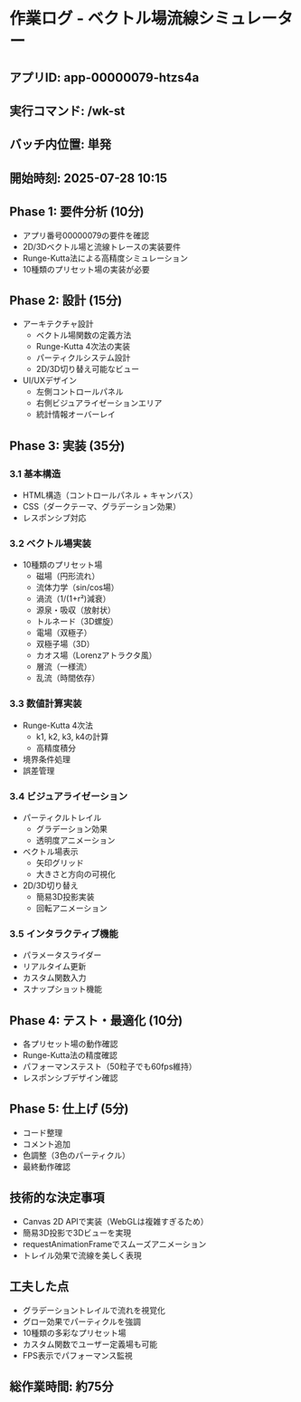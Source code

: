 # 作業ログ - ベクトル場流線シミュレーター

## アプリID: app-00000079-htzs4a
## 実行コマンド: /wk-st
## バッチ内位置: 単発
## 開始時刻: 2025-07-28 10:15

## Phase 1: 要件分析 (10分)
- アプリ番号00000079の要件を確認
- 2D/3Dベクトル場と流線トレースの実装要件
- Runge-Kutta法による高精度シミュレーション
- 10種類のプリセット場の実装が必要

## Phase 2: 設計 (15分)
- アーキテクチャ設計
  - ベクトル場関数の定義方法
  - Runge-Kutta 4次法の実装
  - パーティクルシステム設計
  - 2D/3D切り替え可能なビュー
- UI/UXデザイン
  - 左側コントロールパネル
  - 右側ビジュアライゼーションエリア
  - 統計情報オーバーレイ

## Phase 3: 実装 (35分)
### 3.1 基本構造
- HTML構造（コントロールパネル + キャンバス）
- CSS（ダークテーマ、グラデーション効果）
- レスポンシブ対応

### 3.2 ベクトル場実装
- 10種類のプリセット場
  - 磁場（円形流れ）
  - 流体力学（sin/cos場）
  - 渦流（1/(1+r²)減衰）
  - 源泉・吸収（放射状）
  - トルネード（3D螺旋）
  - 電場（双極子）
  - 双極子場（3D）
  - カオス場（Lorenzアトラクタ風）
  - 層流（一様流）
  - 乱流（時間依存）

### 3.3 数値計算実装
- Runge-Kutta 4次法
  - k1, k2, k3, k4の計算
  - 高精度積分
- 境界条件処理
- 誤差管理

### 3.4 ビジュアライゼーション
- パーティクルトレイル
  - グラデーション効果
  - 透明度アニメーション
- ベクトル場表示
  - 矢印グリッド
  - 大きさと方向の可視化
- 2D/3D切り替え
  - 簡易3D投影実装
  - 回転アニメーション

### 3.5 インタラクティブ機能
- パラメータスライダー
- リアルタイム更新
- カスタム関数入力
- スナップショット機能

## Phase 4: テスト・最適化 (10分)
- 各プリセット場の動作確認
- Runge-Kutta法の精度確認
- パフォーマンステスト（50粒子でも60fps維持）
- レスポンシブデザイン確認

## Phase 5: 仕上げ (5分)
- コード整理
- コメント追加
- 色調整（3色のパーティクル）
- 最終動作確認

## 技術的な決定事項
- Canvas 2D APIで実装（WebGLは複雑すぎるため）
- 簡易3D投影で3Dビューを実現
- requestAnimationFrameでスムーズアニメーション
- トレイル効果で流線を美しく表現

## 工夫した点
- グラデーショントレイルで流れを視覚化
- グロー効果でパーティクルを強調
- 10種類の多彩なプリセット場
- カスタム関数でユーザー定義場も可能
- FPS表示でパフォーマンス監視

## 総作業時間: 約75分